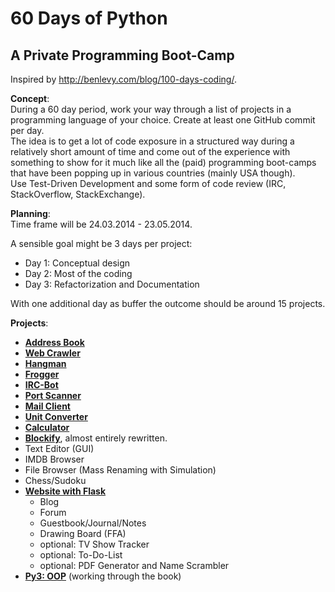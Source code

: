60 Days of Python
==================

A Private Programming Boot-Camp
---

Inspired by http://benlevy.com/blog/100-days-coding/.


**Concept**:   
During a 60 day period, work your way through a list of projects in a programming language of your choice. Create at least one GitHub commit per day.  
The idea is to get a lot of code exposure in a structured way during a relatively short amount of time and come out of the experience with something to show for it much like all the (paid) programming boot-camps that have been popping up in various countries (mainly USA though).  
Use Test-Driven Development and some form of code review (IRC, StackOverflow, StackExchange).

**Planning**:  
Time frame will be 24.03.2014 - 23.05.2014.  

A sensible goal might be 3 days per project:
  * Day 1: Conceptual design
  * Day 2: Most of the coding
  * Day 3: Refactorization and Documentation   
  
With one additional day as buffer the outcome should be around 15 projects.

**Projects**:  
  * [**Address Book**](https://github.com/mikar/60-days-of-python/blob/master/addressbook)
  * [**Web Crawler**](https://github.com/mikar/60-days-of-python/blob/master/webcrawler)
  * [**Hangman**](https://github.com/mikar/60-days-of-python/blob/master/games/hangman)
  * [**Frogger**](https://github.com/mikar/60-days-of-python/blob/master/games/frogger)
  * [**IRC-Bot**](https://github.com/mikar/60-days-of-python/blob/master/ircbot)
  * [**Port Scanner**](https://github.com/mikar/60-days-of-python/blob/master/networking/portscanner)
  * [**Mail Client**](https://github.com/mikar/60-days-of-python/blob/master/networking/mailclient)
  * [**Unit Converter**](https://github.com/mikar/60-days-of-python/blob/master/gui/unitconverter)
  * [**Calculator**](https://github.com/mikar/60-days-of-python/blob/master/gui/calculator)
  * [**Blockify**](https://github.com/mikar/blockify/), almost entirely rewritten.
  * Text Editor (GUI)
  * IMDB Browser 
  * File Browser (Mass Renaming with Simulation)
  * Chess/Sudoku
  * [**Website with Flask**](https://github.com/mikar/60-days-of-python/tree/master/website)
  	  * Blog
  	  * Forum
	  * Guestbook/Journal/Notes
	  * Drawing Board (FFA)
	  * optional: TV Show Tracker
	  * optional: To-Do-List
	  * optional: PDF Generator and Name Scrambler
  * [**Py3: OOP**](https://github.com/mikar/60-days-of-python/tree/master/oop) (working through the book)
 
